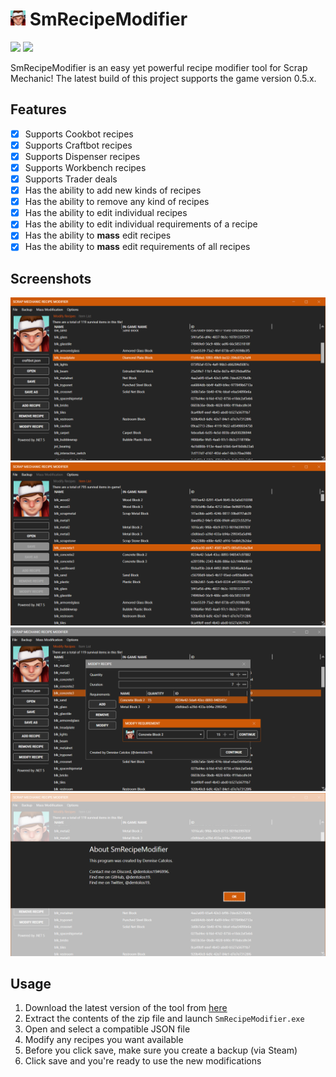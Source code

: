 # <img src="./.github/icon.png" width="24"/> SmRecipeModifier

[![](https://img.shields.io/badge/Powered%20By-.NET-blue?logo=microsoft&style=flat-square)](https://dotnet.microsoft.com)
[![](https://img.shields.io/badge/Made%20With-Visual%20Studio-blue?logo=visual-studio&style=flat-square)](https://visualstudio.microsoft.com)

SmRecipeModifier is an easy yet powerful recipe modifier tool for Scrap Mechanic! The latest build of this project supports the game version 0.5.x.

## Features

* [X] Supports Cookbot recipes
* [X] Supports Craftbot recipes
* [X] Supports Dispenser recipes
* [X] Supports Workbench recipes
* [X] Supports Trader deals
* [X] Has the ability to add new kinds of recipes
* [X] Has the ability to remove any kind of recipes
* [X] Has the ability to edit individual recipes
* [X] Has the ability to edit individual requirements of a recipe
* [X] Has the ability to **mass** edit recipes
* [X] Has the ability to **mass** edit requirements of all recipes

## Screenshots

![](./.github/screenshots/0.png)
![](./.github/screenshots/1.png)
![](./.github/screenshots/2.png)
![](./.github/screenshots/3.png)

## Usage

1. Download the latest version of the tool from [here](https://github.com/dentolos19/SmRecipeModifier/releases)
2. Extract the contents of the zip file and launch `SmRecipeModifier.exe`
3. Open and select a compatible JSON file
4. Modify any recipes you want available
5. Before you click save, make sure you create a backup (via Steam)
6. Click save and you're ready to use the new modifications
